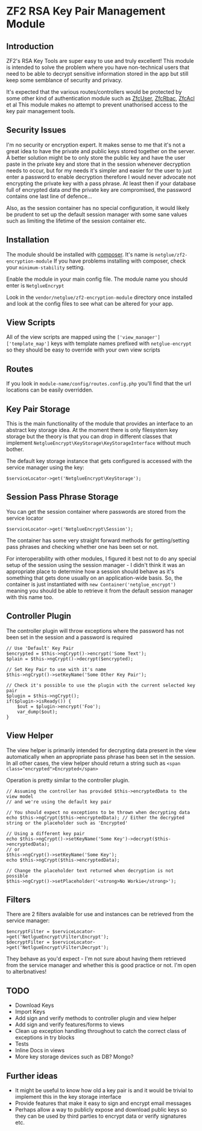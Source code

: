 # ZF2 RSA Key Pair Management Module

## Introduction

ZF2's RSA Key Tools are super easy to use and truly excellent! This module is
intended to solve the problem where you have non-technical users that need to be
able to decrypt sensitive information stored in the app but still keep some semblance of
security and privacy.

It's expected that the various routes/controllers would be protected by some other
kind of authentication module such as [ZfcUser](https://github.com/ZF-Commons/ZfcUser),
[ZfcRbac](https://github.com/ZF-Commons/ZfcRbac), [ZfcAcl](https://github.com/ZF-Commons/ZfcAcl) et al
This module makes no attempt to prevent unathorised access to the key pair management tools.

## Security Issues

I'm no security or encryption expert. It makes sense to me that it's not a great
idea to have the private and public keys stored together on the server. A better
solution might be to only store the public key and have the user paste in the private
key and store that in the session whenever decryption needs to occur, but for my
needs it's simpler and easier for the user to just enter a password to enable decryption
therefore I would never advocate not encrypting the private key with a pass phrase. At least
then if your database full of encrypted data _and_ the private key are compromised, the
password contains one last line of defence...

Also, as the session container has no special configuration, it would likely be prudent to
set up the default session manager with some sane values such as limiting the 
lifetime of the session container etc.

## Installation

The module should be installed with [composer](http://getcomposer.org). It's name is `netglue/zf2-encryption-module`
If you have problems installing with composer, check your `minimum-stability` setting.

Enable the module in your main config file. The module name you should enter is `NetglueEncrypt`

Look in the `vendor/netglue/zf2-encryption-module` directory once installed and look at the config files to see what can be altered for your app.

## View Scripts

All of the view scripts are mapped using the `['view_manager']['template_map']` keys with template names prefixed with `netglue-encrypt`
so they should be easy to override with your own view scripts

## Routes

If you look in `module-name/config/routes.config.php` you'll find that the url locations can be easily overridden.

## Key Pair Storage

This is the main functionality of the module that provides an interface to an abstract key storage idea.
At the moment there is only filesystem key storage but the theory is that you can drop in different classes that implement
`NetglueEncrypt\KeyStorage\KeyStorageInterface` without much bother.

The default key storage instance that gets configured is accessed with the service manager using the key:
	
	$serviceLocator->get('NetglueEncrypt\KeyStorage');

## Session Pass Phrase Storage

You can get the session container where passwords are stored from the service locator

	$serviceLocator->get('NetglueEncrypt\Session');

The container has some very straight forward methods for getting/setting pass phrases and checking whether one has been set or not.

For interoperability with other modules, I figured it best not to do any
special setup of the session using the session manager - I didn't think it was
an appropriate place to determine how a session should behave as it's something
that gets done usually on an application-wide basis. So, the container is just
instantiated with `new Container('netglue_encrypt')` meaning you should be able to
retrieve it from the default session manager with this name too.

## Controller Plugin

The controller plugin will throw exceptions where the password has not been set in the session and a password is required
	
	// Use 'Default' Key Pair
	$encrypted = $this->ngCrypt()->encrypt('Some Text');
	$plain = $this->ngCrypt()->decrypt($encrypted);
	
	// Set Key Pair to use with it's name
	$this->ngCrypt()->setKeyName('Some Other Key Pair');
	
	// Check it's possible to use the plugin with the current selected key pair
	$plugin = $this->ngCrypt();
	if($plugin->isReady()) {
		$out = $plugin->encrypt('Foo');
		var_dump($out);
	}
	
## View Helper

The view helper is primarily intended for decrypting data present in the view automatically
when an appropriate pass phrase has been set in the session. In all other cases, the view helper should return a string
such as `<span class="encrypted">Encrypted</span>`

Operation is pretty similar to the controller plugin.

	// Assuming the controller has provided $this->encryptedData to the view model
	// and we're using the default key pair
	
	// You should expect no exceptions to be thrown when decrypting data
	echo $this->ngCrypt($this->encryptedData); // Either the decrypted string or the placeholder such as 'Encrypted'
	
	// Using a different key pair
	echo $this->ngCrypt()->setKeyName('Some Key')->decrypt($this->encryptedData);
	// or
	$this->ngCrypt()->setKeyName('Some Key');
	echo $this->ngCrypt($this->encryptedData);
	
	// Change the placeholder text returned when decryption is not possible
	$this->ngCrypt()->setPlaceholder('<strong>No Workie</strong>');
	
## Filters

There are 2 filters avalaible for use and instances can be retrieved from the service manager:
	
	$encryptFilter = $serviceLocator->get('NetlgueEncrypt\Filter\Encrypt');
	$decryptFilter = $serviceLocator->get('NetlgueEncrypt\Filter\Decrypt');

They behave as you'd expect - I'm not sure about having them retrieved from the service manager and whether this is good practice or not. I'm open to alterbnatives!


## TODO

* Download Keys
* Import Keys
* Add sign and verify methods to controller plugin and view helper
* Add sign and verify features/forms to views
* Clean up exception handling throughout to catch the correct class of exceptions in try blocks
* Tests
* Inline Docs in views
* More key storage devices such as DB? Mongo?

## Further ideas

* It might be useful to know how old a key pair is and it would be trivial to implement this in the key storage interface
* Provide features that make it easy to sign and encrypt email messages
* Perhaps allow a way to publicly expose and download public keys so they can be used by third parties to encrypt data or verify signatures etc.


